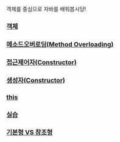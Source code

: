 객체를 중심으로 자바를 배워봅시당!

### [객체](https://yunaaa0620.tistory.com/51)
### [메소드오버로딩(Method Overloading)](https://yunaaa0620.tistory.com/62)
### [접근제어자(Constructor)](https://yunaaa0620.tistory.com/62) 
### [생성자(Constructor)](https://yunaaa0620.tistory.com/75)
### [this](https://yunaaa0620.tistory.com/76)
### [실습](https://yunaaa0620.tistory.com/92)
### [기본형 VS 참조형](https://yunaaa0620.tistory.com/92)

